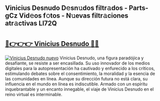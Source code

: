 ## Vinicius Desnudo D𝚎sn𝚞dos filtr𝚊dos - Parts-gCz Vid𝚎os f𝚘tos - N𝚞evas filtr𝚊ciones atr𝚊ctivas Ll72Q

# <h2><a href="http://mb3ine.tromn.icu/?c=Vinicius+Desnudo">🔗👉👉👉 Vinicius Desnudo 🔗🔗</a></h2>

[![Vinicius Desnudo nuevo](https://i.imgur.com/pEAQMta.gif)](http://mb3ine.tromn.icu/?c=Vinicius+Desnudo)
Vinicius Desnudo, una figura paradójica y desafiante, se resiste a ser encasillada. Su uso innovador de los medios digitales para la autopresentación ha cautivado y enfurecido a los críticos, estimulando debates sobre el consentimiento, la moralidad y la esencia de las comunidades en línea. Aunque su dirección futura no está clara, su influencia en el mundo en línea es indiscutible. Armado con un espíritu inquebrantable y un encanto innegable, el viaje de Vinicius Desnudo en el reino virtual es interminable.

